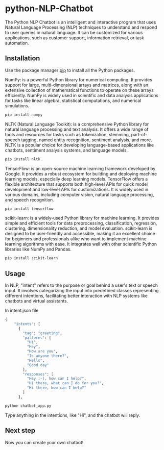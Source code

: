 # **python-NLP-Chatbot**

The Python NLP Chatbot is an intelligent and interactive program that uses Natural Language Processing (NLP) techniques to understand and respond to user queries in natural language. It can be customized for various applications, such as customer support, information retrieval, or task automation.
## Installation

Use the package manager [pip](https://pip.pypa.io/en/stable/) to install all the Python packages.

NumPy: is a powerful Python library for numerical computing. It provides support for large, multi-dimensional arrays and matrices, along with an extensive collection of mathematical functions to operate on these arrays efficiently. NumPy is widely used in scientific and data analysis applications for tasks like linear algebra, statistical computations, and numerical simulations.

```bash
pip install numpy
```
NLTK (Natural Language Toolkit): is a comprehensive Python library for natural language processing and text analysis. It offers a wide range of tools and resources for tasks such as tokenization, stemming, part-of-speech tagging, named entity recognition, sentiment analysis, and more. NLTK is a popular choice for developing language-based applications like chatbots, sentiment analysis systems, and language models.


```bash
pip install nltk
```

TensorFlow: is an open-source machine learning framework developed by Google. It provides a robust ecosystem for building and deploying machine learning models, especially deep learning models. TensorFlow offers a flexible architecture that supports both high-level APIs for quick model development and low-level APIs for customizations. It is widely used in various domains, including computer vision, natural language processing, and speech recognition.

```bash
pip install tensorflow 
```

scikit-learn: is a widely-used Python library for machine learning. It provides simple and efficient tools for data preprocessing, classification, regression, clustering, dimensionality reduction, and model evaluation. scikit-learn is designed to be user-friendly and accessible, making it an excellent choice for beginners and professionals alike who want to implement machine learning algorithms with ease. It integrates well with other scientific Python libraries like NumPy and Pandas.


```bash
pip install scikit-learn
```

## Usage

In NLP, "intent" refers to the purpose or goal behind a user's text or speech input. It involves categorizing the input into predefined classes representing different intentions, facilitating better interaction with NLP systems like chatbots and virtual assistants.

In intent.json file

```python
{
    "intents": [
      {
        "tag": "greeting",
        "patterns": [
          "Hi",
          "Hey",
          "How are you",
          "Is anyone there?",
          "Hello",
          "Good day"
        ],
        "responses": [
          "Hey :-), how can I help?",
          "Hi there, what can I do for you?",
          "Hi there, how can I help?"
        ]
      },
```

```bash
python chatbot_app.py 
```
Type anything in the intentions, like "Hi", and the chatbot will reply. 

## Next step

Now you can create your own chatbot! 
